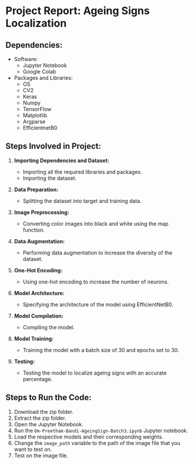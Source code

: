 # Project Report: Ageing Signs Localization

## Dependencies:

- Software:
  - Jupyter Notebook
  - Google Colab
- Packages and Libraries:
  - OS
  - CV2
  - Keras
  - Numpy
  - TensorFlow
  - Matplotlib
  - Argparse
  - EfficientnetB0

## Steps Involved in Project:

1. **Importing Dependencies and Dataset:**

   - Importing all the required libraries and packages.
   - Importing the dataset.

2. **Data Preparation:**

   - Splitting the dataset into target and training data.

3. **Image Preprocessing:**

   - Converting color images into black and white using the map function.

4. **Data Augmentation:**

   - Performing data augmentation to increase the diversity of the dataset.

5. **One-Hot Encoding:**

   - Using one-hot encoding to increase the number of neurons.

6. **Model Architecture:**

   - Specifying the architecture of the model using EfficientNetB0.

7. **Model Compilation:**

   - Compiling the model.

8. **Model Training:**

   - Training the model with a batch size of 30 and epochs set to 30.

9. **Testing:**
   - Testing the model to localize ageing signs with an accurate percentage.

## Steps to Run the Code:

1. Download the zip folder.
2. Extract the zip folder.
3. Open the Jupyter Notebook.
4. Run the `Om-Preetham-Bandi-AgeingSign-Batch3.ipynb` Jupyter notebook.
5. Load the respective models and their corresponding weights.
6. Change the `image_path` variable to the path of the image file that you want to test on.
7. Test on the image file.

